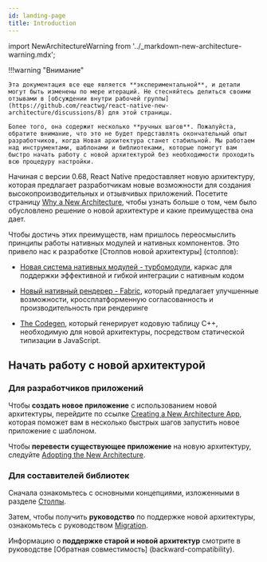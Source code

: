 ```yaml
---
id: landing-page
title: Introduction
---
```


import NewArchitectureWarning from '../\_markdown-new-architecture-warning.mdx';

!!!warning "Внимание"

    Эта документация все еще является **экспериментальной**, и детали могут быть изменены по мере итераций. Не стесняйтесь делиться своими отзывами в [обсуждении внутри рабочей группы](https://github.com/reactwg/react-native-new-architecture/discussions/8) для этой страницы.

    Более того, она содержит несколько **ручных шагов**. Пожалуйста, обратите внимание, что это не будет представлять окончательный опыт разработчиков, когда Новая архитектура станет стабильной. Мы работаем над инструментами, шаблонами и библиотеками, которые помогут вам быстро начать работу с новой архитектурой без необходимости проходить всю процедуру настройки.

Начиная с версии 0.68, React Native предоставляет новую архитектуру, которая предлагает разработчикам новые возможности для создания высокопроизводительных и отзывчивых приложений. Посетите страницу [Why a New Architecture](why), чтобы узнать больше о том, чем было обусловлено решение о новой архитектуре и какие преимущества она дает.

Чтобы достичь этих преимуществ, нам пришлось переосмыслить принципы работы нативных модулей и нативных компонентов. Это привело нас к разработке [Столпов новой архитектуры] (столпов):

-   [Новая система нативных модулей - турбомодули](pillars-turbomodules), каркас для поддержки эффективной и гибкой интеграции с нативным кодом

-   [Новый нативный рендерер - Fabric](pillars-fabric-components), который предлагает улучшенные возможности, кроссплатформенную согласованность и производительность при рендеринге

-   [The Codegen](pillars-codegen), который генерирует кодовую таблицу C++, необходимую для новой архитектуры, посредством статической типизации в JavaScript.

## Начать работу с новой архитектурой

### Для разработчиков приложений

Чтобы **создать новое приложение** с использованием новой архитектуры, перейдите по ссылке [Creating a New Architecture App](use-app-template), которая поможет вам в несколько быстрых шагов запустить новое приложение с шаблоном.

Чтобы **перевести существующее приложение** на новую архитектуру, следуйте [Adopting the New Architecture](../new-architecture-intro).

### Для составителей библиотек

Сначала ознакомьтесь с основными концепциями, изложенными в разделе [Столпы](pillars).

Затем, чтобы получить **руководство** по поддержке новой архитектуры, ознакомьтесь с руководством [Migration](../new-architecture-library-intro).

Информацию о **поддержке старой и новой архитектур** смотрите в руководстве [Обратная совместимость] (backward-compatibility).
